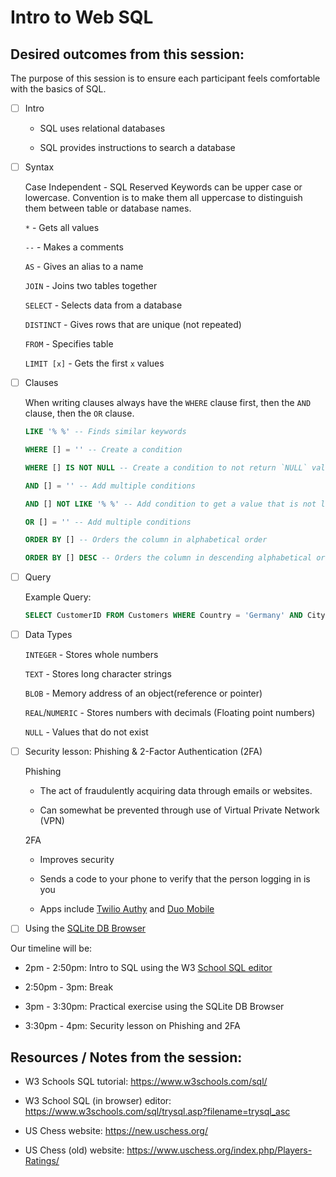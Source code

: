 # Intro to Web SQL

## Desired outcomes from this session:

The purpose of this session is to ensure each participant feels comfortable with the basics of SQL.

- [ ] Intro

    - SQL uses relational databases 

    - SQL provides instructions to search a database


- [ ] Syntax

    Case Independent - SQL Reserved Keywords can be upper case or lowercase. Convention is to make them all uppercase to distinguish them between table or database names.

    `*` - Gets all values

    `--` - Makes a comments 

    `AS` - Gives an alias to a name

    `JOIN` - Joins two tables together

    `SELECT` - Selects data from a database

    `DISTINCT` - Gives rows that are unique (not repeated)

    `FROM` - Specifies table

    `LIMIT [x]` - Gets the first `x` values


- [ ] Clauses

    When writing clauses always have the `WHERE` clause first, then the `AND` clause, then the `OR` clause. 
    ```SQL
    LIKE '% %' -- Finds similar keywords
    ``` 

    ```SQL 
    WHERE [] = '' -- Create a condition
    ``` 

     ```SQL 
    WHERE [] IS NOT NULL -- Create a condition to not return `NULL` values
    ```
    
    ```SQL 
    AND [] = '' -- Add multiple conditions
    ``` 

    ```SQL 
    AND [] NOT LIKE '% %' -- Add condition to get a value that is not like some other value
    ```

    ```SQL
    OR [] = '' -- Add multiple conditions
    ```

    ```SQL
    ORDER BY [] -- Orders the column in alphabetical order
    ```

    ```SQL
    ORDER BY [] DESC -- Orders the column in descending alphabetical order
    ``` 


- [ ] Query

    Example Query: 

    ```SQL
    SELECT CustomerID FROM Customers WHERE Country = 'Germany' AND City = 'Berlin'
    ```


- [ ] Data Types

    `INTEGER` - Stores whole numbers

    `TEXT` - Stores long character strings

    `BLOB` - Memory address of an object(reference or pointer)

    `REAL`/`NUMERIC` - Stores numbers with decimals (Floating point numbers)

    `NULL` - Values that do not exist


- [ ] Security lesson: Phishing & 2-Factor Authentication (2FA)

    Phishing
    - The act of fraudulently acquiring data through emails or websites.

    - Can somewhat be prevented through use of Virtual Private Network (VPN)

    2FA
    - Improves security

    - Sends a code to your phone to verify that the person logging in is you

    - Apps include [Twilio Authy](https://authy.com/) and [Duo Mobile](https://duo.com/)


- [ ] Using the [SQLite DB Browser](https://sqlitebrowser.org/)

Our timeline will be:

- 2pm - 2:50pm: Intro to SQL using the W3 [School SQL editor](https://www.w3schools.com/sql/trysql.asp?filename=trysql_asc)

- 2:50pm - 3pm: Break

- 3pm - 3:30pm: Practical exercise using the SQLite DB Browser

- 3:30pm - 4pm: Security lesson on Phishing and 2FA

## Resources / Notes from the session:

- W3 Schools SQL tutorial: https://www.w3schools.com/sql/

- W3 School SQL (in browser) editor: https://www.w3schools.com/sql/trysql.asp?filename=trysql_asc

- US Chess website: https://new.uschess.org/

- US Chess (old) website: https://www.uschess.org/index.php/Players-Ratings/
